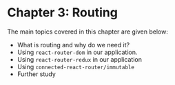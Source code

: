 # Chapter 3: Routing

The main topics covered in this chapter are given below:

- What is routing and why do we need it?
- Using `react-router-dom` in our application.
- Using `react-router-redux` in our application
- Using `connected-react-router/immutable`
- Further study
